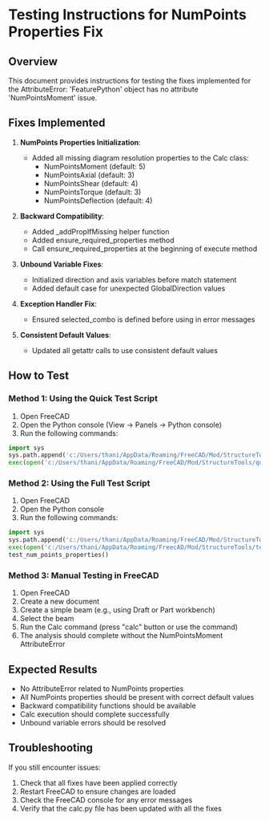 # Testing Instructions for NumPoints Properties Fix

## Overview
This document provides instructions for testing the fixes implemented for the AttributeError: 'FeaturePython' object has no attribute 'NumPointsMoment' issue.

## Fixes Implemented

1. **NumPoints Properties Initialization**:
   - Added all missing diagram resolution properties to the Calc class:
     - NumPointsMoment (default: 5)
     - NumPointsAxial (default: 3)
     - NumPointsShear (default: 4)
     - NumPointsTorque (default: 3)
     - NumPointsDeflection (default: 4)

2. **Backward Compatibility**:
   - Added _addPropIfMissing helper function
   - Added ensure_required_properties method
   - Call ensure_required_properties at the beginning of execute method

3. **Unbound Variable Fixes**:
   - Initialized direction and axis variables before match statement
   - Added default case for unexpected GlobalDirection values

4. **Exception Handler Fix**:
   - Ensured selected_combo is defined before using in error messages

5. **Consistent Default Values**:
   - Updated all getattr calls to use consistent default values

## How to Test

### Method 1: Using the Quick Test Script
1. Open FreeCAD
2. Open the Python console (View → Panels → Python console)
3. Run the following commands:
```python
import sys
sys.path.append('c:/Users/thani/AppData/Roaming/FreeCAD/Mod/StructureTools')
exec(open('c:/Users/thani/AppData/Roaming/FreeCAD/Mod/StructureTools/quick_test.py').read())
```

### Method 2: Using the Full Test Script
1. Open FreeCAD
2. Open the Python console
3. Run the following commands:
```python
import sys
sys.path.append('c:/Users/thani/AppData/Roaming/FreeCAD/Mod/StructureTools')
exec(open('c:/Users/thani/AppData/Roaming/FreecAD/Mod/StructureTools/test_num_points_fix.py').read())
test_num_points_properties()
```

### Method 3: Manual Testing in FreeCAD
1. Open FreeCAD
2. Create a new document
3. Create a simple beam (e.g., using Draft or Part workbench)
4. Select the beam
5. Run the Calc command (press "calc" button or use the command)
6. The analysis should complete without the NumPointsMoment AttributeError

## Expected Results
- No AttributeError related to NumPoints properties
- All NumPoints properties should be present with correct default values
- Backward compatibility functions should be available
- Calc execution should complete successfully
- Unbound variable errors should be resolved

## Troubleshooting
If you still encounter issues:
1. Check that all fixes have been applied correctly
2. Restart FreeCAD to ensure changes are loaded
3. Check the FreeCAD console for any error messages
4. Verify that the calc.py file has been updated with all the fixes